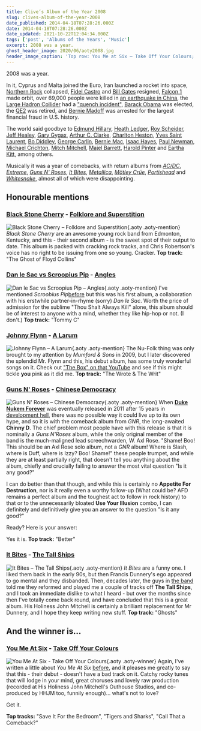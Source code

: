 ```yaml
---
title: Clive’s Album of the Year 2008
slug: clives-album-of-the-year-2008
date_published: 2014-04-18T07:28:26.000Z
date: 2014-04-18T07:28:26.000Z
date_updated: 2021-10-22T12:04:34.000Z
tags: ['post', 'Albums of the Years', 'Music']
excerpt: 2008 was a year.
ghost_header_image: 2020/06/aoty2008.jpg
header_image_caption: 'Top row: You Me at Six – Take Off Your Colours; Johnny Flynn – A Larum; It Bites – The Tall Ships. Bottom row: Dan le Sac vs. Scroobius Pip – Angles; Black Stone Cherry – Folklore and Superstition; Guns N’ Roses – Chinese Democracy'
---
```


2008 was a year.

In it, Cyprus and Malta joined the Euro, Iran launched a rocket into space, [Northern Rock](http://en.wikipedia.org/wiki/Northern_Rock) collapsed, [Fidel Castro](http://en.wikipedia.org/wiki/Fidel_Castro) and [Bill Gates](http://en.wikipedia.org/wiki/Bill_Gates) resigned, [Falcon 1](http://en.wikipedia.org/wiki/Falcon_1) made orbit, over 69,000 people were killed in [an earthquake in China](http://en.wikipedia.org/wiki/2008_Sichuan_earthquake), the [Large Hadron Collider](http://en.wikipedia.org/wiki/Large_Hadron_Collider) had a ["quench incident"](http://en.wikipedia.org/wiki/Large_Hadron_Collider#2008_quench_incident), [Barack Obama](http://en.wikipedia.org/wiki/Barack_Obama) was elected, the [QE2](http://en.wikipedia.org/wiki/QE2) was retired, and [Bernie Madoff](http://en.wikipedia.org/wiki/Bernard_Madoff) was arrested for the largest financial fraud in U.S. history.

The world said goodbye to [Edmund Hillary](http://en.wikipedia.org/wiki/Edmund_Hillary), [Heath Ledger](http://en.wikipedia.org/wiki/Heath_Ledger), [Roy Scheider](http://en.wikipedia.org/wiki/Roy_Scheider), [Jeff Healey](http://en.wikipedia.org/wiki/Jeff_Healey), [Gary Gygax](http://en.wikipedia.org/wiki/Gary_Gygax), [Arthur C. Clarke](http://en.wikipedia.org/wiki/Arthur_C._Clarke), [Charlton Heston](http://en.wikipedia.org/wiki/Charlton_Heston), [Yves Saint Laurent](http://en.wikipedia.org/wiki/Yves_Saint_Laurent_(designer)), [Bo Diddley](http://en.wikipedia.org/wiki/Bo_Diddley), [George Carlin](http://en.wikipedia.org/wiki/George_Carlin), [Bernie Mac](http://en.wikipedia.org/wiki/Bernie_Mac), [Isaac Hayes](http://en.wikipedia.org/wiki/Isaac_Hayes), [Paul Newman](http://en.wikipedia.org/wiki/Paul_Newman), [Michael Crichton](http://en.wikipedia.org/wiki/Michael_Crichton), [Mitch Mitchell](http://en.wikipedia.org/wiki/Mitch_Mitchell), [Majel Barrett](http://en.wikipedia.org/wiki/Majel_Barrett), [Harold Pinter](http://en.wikipedia.org/wiki/Harold_Pinter) and [Eartha Kitt](http://en.wikipedia.org/wiki/Eartha_Kitt), among others.

Musically it was a year of comebacks, with return albums from [*AC/DC*](http://en.wikipedia.org/wiki/Black_Ice_%28album%29), [*Extreme*](http://en.wikipedia.org/wiki/Saudades_de_Rock), [*Guns N' Roses*](http://en.wikipedia.org/wiki/Chinese_Democracy), [*It Bites*](http://en.wikipedia.org/wiki/The_Tall_Ships), [*Metallica*](http://en.wikipedia.org/wiki/Death_Magnetic), [*Mötley Crüe*](http://en.wikipedia.org/wiki/Saints_of_Los_Angeles), [*Portishead*](http://en.wikipedia.org/wiki/Third_%28Portishead_album%29) and [*Whitesnake*](http://en.wikipedia.org/wiki/Good_To_Be_Bad), almost all of which were disappointing.

## Honourable mentions

### [Black Stone Cherry](http://www.blackstonecherry.com/) - [Folklore and Superstition](http://www.amazon.co.uk/Folklore-Superstition-Black-Stone-Cherry/dp/B001B43IRG/)

![Black Stone Cherry – Folklore and Superstition](/public/images/2020/06/black-stone-cherry_folklore-and-superstition.jpeg){.aoty .aoty-mention} *Black Stone Cherry* are an awesome young rock band from Edmonton, Kentucky, and this - their second album - is the sweet spot of their output to date. This album is packed with cracking rock tracks, and Chris Robertson's voice has no right to be issuing from one so young. Cracker. **Top track:** "The Ghost of Floyd Collins"

### [Dan le Sac vs Scroopius Pip](http://www.lesacvspip.co.uk/) - [Angles](http://www.amazon.co.uk/Angles-Dan-Le-Sac/dp/B0016OMGA6/)

![Dan le Sac vs Scroopius Pip – Angles](/public/images/2020/06/dan-le-sac-vs-scroobius-pip_angles.jpeg){.aoty .aoty-mention} I've mentioned *Scroobius Pip*[before](/clives-album-of-the-year-2011/) but this was his first album, a collaboration with his erstwhile partner-in-rhyme (sorry) *Dan le Sac*. Worth the price of admission for the sublime "Thou Shalt Always Kill" alone, this album should be of interest to anyone with a mind, whether they like hip-hop or not. (I don't.) **Top track:** "Tommy C"

### [Johnny Flynn](http://www.johnny-flynn.com/) - [A Larum](http://www.amazon.co.uk/A-Larum-Johnny-Flynn/dp/B0013KJAQ6/)

![Johnny Flynn – A Larum](/public/images/2020/06/johnny-flynn_a-larum.jpeg){.aoty .aoty-mention} The Nu-Folk thing was only brought to my attention by *Mumford & Sons* in 2009, but I later discovered the splendid Mr. Flynn and this, his debut album, has some truly wonderful songs on it. Check out ["The Box" on that YouTube](http://www.youtube.com/watch?v=XzknjC-DJt0) and see if this might tickle **you** pink as it did me. **Top track:** "The Wrote & The Writ"

### [Guns N' Roses](http://www.gunsnroses.com/) - [Chinese Democracy](http://www.amazon.co.uk/Chinese-Democracy-Guns-N-Roses/dp/B001JEO9XU/)

![Guns N' Roses – Chinese Democracy](/public/images/2020/06/guns-n-roses_chinese-democracy.jpeg){.aoty .aoty-mention} When [**Duke Nukem Forever**](http://en.wikipedia.org/wiki/Duke_Nukem_Forever) was eventually released in 2011 after 15 years in [development hell](http://en.wikipedia.org/wiki/Development_hell), there was no possible way it could live up to its own hype, and so it is with the comeback album from *GNR*, the long-awaited **Chinny D**. The chief problem most people have with this release is that it is nominally a *Guns N'Roses* album, while the only original member of the band is the much-maligned lead screechwarden, W. Axl Rose. "Shame! Boo! This should be an Axl Rose solo album, not a *GNR* album! Where is Slash, where is Duff, where is Izzy? Boo! Shame!" these people trumpet, and while they are at least partially right, that doesn't tell you anything about the album, chiefly and crucially failing to answer the most vital question "Is it any good?"

I can do better than that though, and while this is certainly no **Appetite For Destruction**, nor is it really even a worthy follow-up (What could be? AFD remains a perfect album and the toughest act to follow in rock history) to that or to the unnecessarily bloated **Use Your Illusion** combo, I can definitely and definitively give you an answer to the question "Is it any good?"

Ready? Here is your answer:

Yes it is. **Top track:** "Better"

### [It Bites](http://www.itbites.com/) - [The Tall Ships](http://www.amazon.co.uk/Tall-Ships-Bites/dp/B00354MF60/)

![It Bites – The Tall Ships](/public/images/2020/06/it-bites_the-tall-ships.jpg){.aoty .aoty-mention} *It Bites* are a funny one. I liked them back in the early 90s, but then Francis Dunnery's ego appeared to go mental and they disbanded. Then, decades later, the guys in [the band](http://indigodown.com/) told me they reformed and played me a couple of tracks off **The Tall Ships**, and I took an immediate dislike to what I heard - but over the months since then I've totally come back round, and have concluded that this is a great album. His Holiness John Mitchell is certainly a brilliant replacement for Mr Dunnery, and I hope they keep writing new stuff. **Top track:** "Ghosts"

## And the winner is...

### [You Me At Six](http://www.youmeatsix.co.uk/) - [Take Off Your Colours](http://www.amazon.co.uk/Take-Off-Your-Colours-2CD/dp/B002IKK8PM/)
![You Me At Six - Take Off Your Colours](/public/images/2020/06/you-me-at-six_take-off-your-colours.jpg){.aoty .aoty-winner}
Again, I've written a little about *You Me At Six* [before](/clives-album-of-the-year-2011/), and it pleases me greatly to say that this - their debut - doesn't have a bad track on it. Catchy rocky tunes that will lodge in your mind, great choruses and lovely raw production (recorded at His Holiness John Mitchell's Outhouse Studios, and co-produced by HHJM too, funnily enough)... what's not to love?

Get it.

**Top tracks:** "Save It For the Bedroom", "Tigers and Sharks", "Call That a Comeback?"
